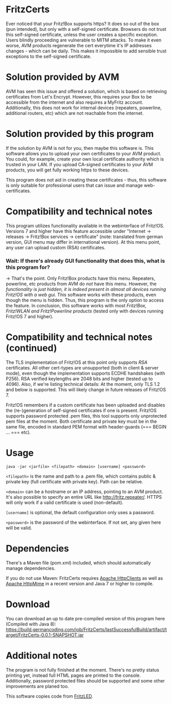 # FritzCerts
Ever noticed that your Fritz!Box supports https? It does so out of the box (pun intended), but only with a self-signed certificate. Browsers do not trust this self-signed certificate, unless the user creates a specific exception. Users blindly proceeding are vulnerable to MITM attacks. To make it even worse, AVM products regenerate the cert everytime it's IP addresses changes - which can be daily. This makes it impossible to add sensible trust exceptions to the self-signed certificate.

# Solution provided by AVM
AVM has seen this issue and offered a solution, which is based on retrieving certificates from Let's Encrypt. However, this requires your Box to be accessible from the internet and also requires a MyFritz account. Additionally, this does not work for internal devices (repeaters, powerline, additional routers, etc) which are not reachable from the internet.

# Solution provided by this program
If the solution by AVM is not for you, then maybe this software is. This software allows you to upload your own certificates to your AVM product. You could, for example, create your own local certificate authority which is trusted in your LAN. If you upload CA-signed certificates to your AVM products, you will get fully working https to these devices.

This program does not aid in creating these certificates - thus, this software is only suitable for professional users that can issue and manage web-certificates.

# Compatibility and technical notes
This program utilizes functionality available in the webinterface of Fritz!OS. Versions 7 and higher have this feature accessible under "Internet -> releases -> Fritz!Box services -> certificate" (note: translated from german version, GUI menu may differ in international version). At this menu point, any user can upload custom (RSA) certificates.

### Wait: If there's already GUI functionality that does this, what is this program for?
-> That's the point. Only Fritz!Box products have this menu. Repeaters, powerline, etc products from AVM do *not* have this menu. However, the *functionality is just hidden, it is indeed present in almost all devices running Fritz!OS with a web gui*.
This software works with these products, even though the menu is hidden. Thus, this program is the only option to access the feature. In conclusion, this software works with most *Fritz!Box, Fritz!WLAN and Fritz!Powerline products* (tested only with devices running Fritz!OS 7 and higher).

# Compatibility and technical notes (continued)
The TLS implementation of Fritz!OS at this point only supports *RSA* certificates. All other cert-types are unsupported (both in client & server mode), even though the implementation supports ECDHE handshakes (with P256). RSA verified keylengths are 2048 bits and higher (tested up to 4096). Also, if we're listing technical details: At the moment, only TLS 1.2 and below is supported. This will likely change in future releases of Fritz!OS 7.

Fritz!OS remembers if a custom certificate has been uploaded and disables the (re-)generation of self-signed certificates if one is present. Fritz!OS supports password protected .pem files, this tool supports only unprotected pem files at the moment. Both certificate and private key must be in the same file, encoded in standard PEM format with header-guards (=== BEGIN ... === etc).

# Usage
`java -jar <jarfile> <filepath> <domain> [username] <password>`

`<filepath>` is the name and path to a .pem file, which contains public & private key (full certificate with private key). Path can be relative.

`<domain>` can be a hostname or an IP address, pointing to an AVM product. It's also possible to specify an entire URL like http://fritz.repeater/. HTTPS will only work if a valid certificate is used (non-default).

`[username]` is optional, the default configuration only uses a password.

`<password>` is the password of the webinterface. If not set, any given here will be valid.


# Dependencies
There's a Maven file (pom.xml) included, which should automatically manage dependencies. 

If you do not use Maven:
FritzCerts requires [Apache HttpClients](https://hc.apache.org/httpcomponents-client-ga/index.html) as well as [Apache HttpMime](https://hc.apache.org/httpcomponents-client-ga/httpmime/summary.html) in a recent version and Java 7 or higher to compile.

# Download
You can download an up to date pre-compiled version of this program here (Compiled with Java 8):
https://build.germancoding.com/job/FritzCerts/lastSuccessfulBuild/artifact/target/FritzCerts-0.0.1-SNAPSHOT.jar

# Additional notes
The program is not fully finished at the moment. There's no pretty status printing yet, instead full HTML pages are printed to the console. Additionally, password protected files should be supported and some other improvements are planed too.

This software copies code from [FritzLED](https://github.com/GermanCoding/FritzLED).

